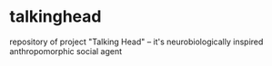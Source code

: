 # talkinghead
repository of project "Talking Head" – it's neurobiologically inspired anthropomorphic social agent
